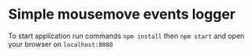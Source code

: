 # Simple mousemove events logger

To start application run commands `npm install` then `npm start` and open your browser on `localhost:8080`
